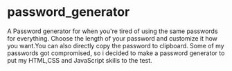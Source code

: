 # password_generator
A Password generator for when you're tired of using the same passwords for everything. 
Choose the length of your password and customize it how you want.You can also directly copy the password to clipboard.
Some of my passwords got compromised, so i decided to make a password generator to put my HTML,CSS and JavaScript skills to the test.
